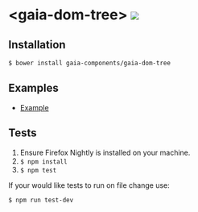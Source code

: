 # &lt;gaia-dom-tree&gt; [![](https://travis-ci.org/gaia-components/gaia-dom-tree.svg)](https://travis-ci.org/gaia-components/gaia-dom-tree)

## Installation

```bash
$ bower install gaia-components/gaia-dom-tree
```

## Examples

- [Example](http://gaia-components.github.io/gaia-dom-tree/)

## Tests

1. Ensure Firefox Nightly is installed on your machine.
2. `$ npm install`
3. `$ npm test`

If your would like tests to run on file change use:

`$ npm run test-dev`

